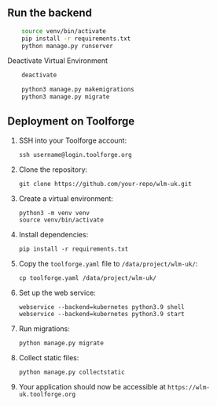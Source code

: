 ## Run the backend

```bash
    source venv/bin/activate
    pip install -r requirements.txt
    python manage.py runserver
```

Deactivate Virtual Environment

```bash
    deactivate
```

```bash
    python3 manage.py makemigrations
    python3 manage.py migrate
```

## Deployment on Toolforge

1. SSH into your Toolforge account:
   ```
   ssh username@login.toolforge.org
   ```

2. Clone the repository:
   ```
   git clone https://github.com/your-repo/wlm-uk.git
   ```

3. Create a virtual environment:
   ```
   python3 -m venv venv
   source venv/bin/activate
   ```

4. Install dependencies:
   ```
   pip install -r requirements.txt
   ```

5. Copy the `toolforge.yaml` file to `/data/project/wlm-uk/`:
   ```
   cp toolforge.yaml /data/project/wlm-uk/
   ```

6. Set up the web service:
   ```
   webservice --backend=kubernetes python3.9 shell
   webservice --backend=kubernetes python3.9 start
   ```

7. Run migrations:
   ```
   python manage.py migrate
   ```

8. Collect static files:
   ```
   python manage.py collectstatic
   ```

9. Your application should now be accessible at `https://wlm-uk.toolforge.org`